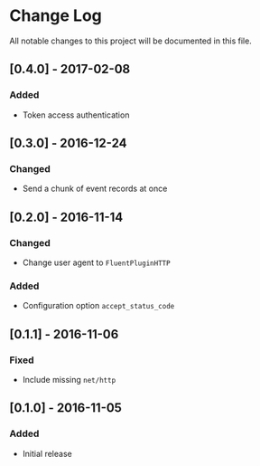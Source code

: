 # Change Log
All notable changes to this project will be documented in this file.

## [0.4.0] - 2017-02-08
### Added
- Token access authentication

## [0.3.0] - 2016-12-24
### Changed
- Send a chunk of event records at once

## [0.2.0] - 2016-11-14
### Changed
- Change user agent to `FluentPluginHTTP`

### Added
- Configuration option `accept_status_code`

## [0.1.1] - 2016-11-06
### Fixed
- Include missing `net/http`

## [0.1.0] - 2016-11-05
### Added
- Initial release
